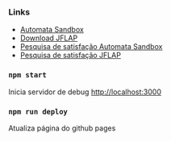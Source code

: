 ### Links

- [Automata Sandbox](https://igorsolerc.github.io/automata-sandbox/)
- [Download JFLAP](https://www.jflap.org/jflaptmp/july27-18/JFLAP7.1.jar)
- [Pesquisa de satisfação Automata Sandbox](https://docs.google.com/forms/d/e/1FAIpQLSepKQAZrEAv5WgB0mIr3k5OwJWF5bRv6Qk2fBJacIl9gnls0w/viewform?usp=sf_link)
- [Pesquisa de satisfação JFLAP](https://docs.google.com/forms/d/e/1FAIpQLScEzxRj_NzXvQDoMP-z-3Mwr3tsQNLg9ISCibp4HYgsZc3lUw/viewform?usp=sf_link)

### `npm start`

Inicia servidor de debug
[http://localhost:3000](http://localhost:3000)

### `npm run deploy`

Atualiza página do github pages
